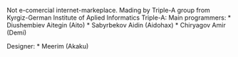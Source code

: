 Not e-comercial internet-markeplace.
Mading by Triple-A group from Kyrgiz-German Institute of Aplied Informatics
Triple-A:
  Main programmers:
    * Diushembiev Aitegin (Aito)
    * Sabyrbekov Aidin (Aidohax)
    * Chiryagov Amir (Demi)

  Designer:
    * Meerim (Akaku)



